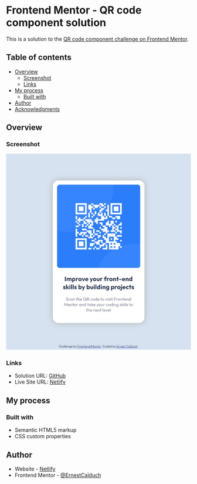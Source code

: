 # Frontend Mentor - QR code component solution

This is a solution to the [QR code component challenge on Frontend Mentor](https://www.frontendmentor.io/challenges/qr-code-component-iux_sIO_H).  

## Table of contents

- [Overview](#overview)
  - [Screenshot](#screenshot)
  - [Links](#links)
- [My process](#my-process)
  - [Built with](#built-with)
- [Author](#author)
- [Acknowledgments](#acknowledgments)


## Overview

### Screenshot

![](./screenshot.jpg)


### Links

- Solution URL: [GitHub](https://github.com/ErnestCalduch/QR-code-component)
- Live Site URL: [Netlify](https://qr-code-component-ernestcalduch.netlify.app/)

## My process

### Built with

- Semantic HTML5 markup
- CSS custom properties

## Author

- Website - [Netlify](https://app.netlify.com/teams/ernest231/overview)
- Frontend Mentor - [@ErnestCalduch](https://www.frontendmentor.io/profile/ErnestCalduch)
